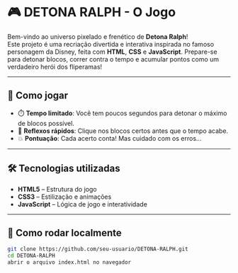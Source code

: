 # 🎮 DETONA RALPH - O Jogo

Bem-vindo ao universo pixelado e frenético de **Detona Ralph**!  
Este projeto é uma recriação divertida e interativa inspirada no famoso personagem da Disney, feita com **HTML**, **CSS** e **JavaScript**. Prepare-se para detonar blocos, correr contra o tempo e acumular pontos como um verdadeiro herói dos fliperamas!

---

## 🚀 Como jogar

- ⏱️ **Tempo limitado**: Você tem poucos segundos para detonar o máximo de blocos possível.
- 🧠 **Reflexos rápidos**: Clique nos blocos certos antes que o tempo acabe.
- 💥 **Pontuação**: Cada acerto conta! Mas cuidado com os erros...

---

## 🛠️ Tecnologias utilizadas

- **HTML5** – Estrutura do jogo
- **CSS3** – Estilização e animações
- **JavaScript** – Lógica de jogo e interatividade

---

## 📂 Como rodar localmente

```bash
git clone https://github.com/seu-usuario/DETONA-RALPH.git
cd DETONA-RALPH
abrir o arquivo index.html no navegador
